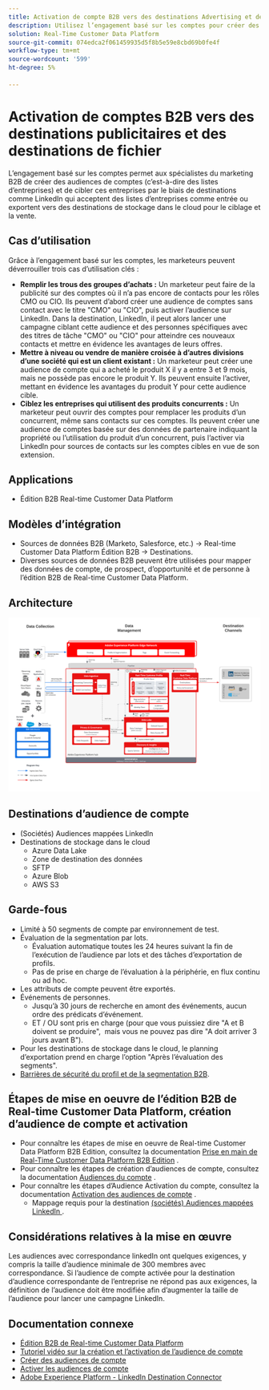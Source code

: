 ```yaml
---
title: Activation de compte B2B vers des destinations Advertising et des destinations de fichier
description: Utilisez l’engagement basé sur les comptes pour créer des audiences et les cibler via des destinations.
solution: Real-Time Customer Data Platform
source-git-commit: 074edca2f061459935d5f8b5e59e8cbd69b0fe4f
workflow-type: tm+mt
source-wordcount: '599'
ht-degree: 5%

---
```


# Activation de comptes B2B vers des destinations publicitaires et des destinations de fichier

L’engagement basé sur les comptes permet aux spécialistes du marketing B2B de créer des audiences de comptes (c’est-à-dire des listes d’entreprises) et de cibler ces entreprises par le biais de destinations comme LinkedIn qui acceptent des listes d’entreprises comme entrée ou exportent vers des destinations de stockage dans le cloud pour le ciblage et la vente.

## Cas d’utilisation

Grâce à l’engagement basé sur les comptes, les marketeurs peuvent déverrouiller trois cas d’utilisation clés :

* **Remplir les trous des groupes d’achats :** Un marketeur peut faire de la publicité sur des comptes où il n’a pas encore de contacts pour les rôles CMO ou CIO. Ils peuvent d’abord créer une audience de comptes sans contact avec le titre &quot;CMO&quot; ou &quot;CIO&quot;, puis activer l’audience sur LinkedIn. Dans la destination, LinkedIn, il peut alors lancer une campagne ciblant cette audience et des personnes spécifiques avec des titres de tâche &quot;CMO&quot; ou &quot;CIO&quot; pour atteindre ces nouveaux contacts et mettre en évidence les avantages de leurs offres.
* **Mettre à niveau ou vendre de manière croisée à d’autres divisions d’une société qui est un client existant :** Un marketeur peut créer une audience de compte qui a acheté le produit X il y a entre 3 et 9 mois, mais ne possède pas encore le produit Y. Ils peuvent ensuite l’activer, mettant en évidence les avantages du produit Y pour cette audience cible.
* **Ciblez les entreprises qui utilisent des produits concurrents :** Un marketeur peut ouvrir des comptes pour remplacer les produits d’un concurrent, même sans contacts sur ces comptes. Ils peuvent créer une audience de comptes basée sur des données de partenaire indiquant la propriété ou l’utilisation du produit d’un concurrent, puis l’activer via LinkedIn pour sources de contacts sur les comptes cibles en vue de son extension.

## Applications

* Édition B2B Real-time Customer Data Platform

## Modèles d’intégration

* Sources de données B2B (Marketo, Salesforce, etc.) -> Real-time Customer Data Platform Édition B2B -> Destinations.
* Diverses sources de données B2B peuvent être utilisées pour mapper des données de compte, de prospect, d’opportunité et de personne à l’édition B2B de Real-time Customer Data Platform.

## Architecture

![Architecture de référence du plan directeur d’Audience Activation de compte B2B](assets/b2b-blueprint-account-audience-activation.png)

## Destinations d’audience de compte

* (Sociétés) Audiences mappées LinkedIn
* Destinations de stockage dans le cloud
   * Azure Data Lake
   * Zone de destination des données
   * SFTP
   * Azure Blob
   * AWS S3

## Garde-fous

* Limité à 50 segments de compte par environnement de test.
* Évaluation de la segmentation par lots.
   * Évaluation automatique toutes les 24 heures suivant la fin de l’exécution de l’audience par lots et des tâches d’exportation de profils.
   * Pas de prise en charge de l’évaluation à la périphérie, en flux continu ou ad hoc.
* Les attributs de compte peuvent être exportés.
* Événements de personnes.
   * Jusqu’à 30 jours de recherche en amont des événements, aucun ordre des prédicats d’événement.
   * ET / OU sont pris en charge (pour que vous puissiez dire &quot;A et B doivent se produire&quot;,  mais vous ne pouvez pas dire &quot;A doit arriver 3 jours avant B&quot;).
* Pour les destinations de stockage dans le cloud, le planning d’exportation prend en charge l’option &quot;Après l’évaluation des segments&quot;.
* [Barrières de sécurité du profil et de la segmentation B2B](https://experienceleague.adobe.com/fr/docs/experience-platform/rtcdp/intro/rtcdpb2b-intro/b2b-guardrails).

## Étapes de mise en oeuvre de l’édition B2B de Real-time Customer Data Platform, création d’audience de compte et activation

* Pour connaître les étapes de mise en oeuvre de Real-time Customer Data Platform B2B Edition, consultez la documentation [Prise en main de Real-Time Customer Data Platform B2B Edition](https://experienceleague.adobe.com/fr/docs/experience-platform/rtcdp/intro/rtcdpb2b-intro/b2b-tutorial) .
* Pour connaître les étapes de création d’audiences de compte, consultez la documentation [Audiences du compte](https://experienceleague.adobe.com/fr/docs/experience-platform/segmentation/ui/account-audiences) .
* Pour connaître les étapes d’Audience Activation du compte, consultez la documentation [Activation des audiences de compte](https://experienceleague.adobe.com/fr/docs/experience-platform/destinations/ui/activate/activate-account-audiences) .
   * Mappage requis pour la destination [(sociétés) Audiences mappées LinkedIn &#x200B;](https://experienceleague.adobe.com/fr/docs/experience-platform/destinations/ui/activate/activate-account-audiences#required-mappings).

## Considérations relatives à la mise en œuvre

Les audiences avec correspondance linkedIn ont quelques exigences, y compris la taille d’audience minimale de 300 membres avec correspondance. Si l’audience de compte activée pour la destination d’audience correspondante de l’entreprise ne répond pas aux exigences, la définition de l’audience doit être modifiée afin d’augmenter la taille de l’audience pour lancer une campagne LinkedIn.

## Documentation connexe

* [Édition B2B de Real-time Customer Data Platform](https://experienceleague.adobe.com/fr/docs/experience-platform/rtcdp/intro/rtcdpb2b-intro/b2b-overview)
* [&#x200B; Tutoriel vidéo sur la création et l’activation de l’audience de compte &#x200B;](https://experienceleague.adobe.com/fr/docs/platform-learn/tutorials/audiences/create-audiences-with-b2b-data)
* [Créer des audiences de compte](https://experienceleague.adobe.com/fr/docs/experience-platform/segmentation/ui/account-audiences)
* [Activer les audiences de compte](https://experienceleague.adobe.com/fr/docs/experience-platform/destinations/ui/activate/activate-account-audiences)
* [Adobe Experience Platform - LinkedIn Destination Connector](https://experienceleague.adobe.com/fr/docs/experience-platform/destinations/catalog/social/linkedin)
